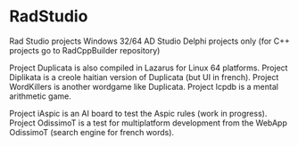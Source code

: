 # RadStudio
Rad Studio projects
Windows 32/64 AD Studio Delphi projects only (for C++ projects go to RadCppBuilder repository)

Project Duplicata is also compiled in Lazarus for Linux 64 platforms. 
Project Diplikata is a creole haitian version of Duplicata (but UI in french). 
Project WordKillers is another wordgame like Duplicata.
Project lcpdb is a mental arithmetic game.

Project iAspic is an AI board to test the Aspic rules (work in progress). 
Project OdissimoT is a test for multiplatform development from the WebApp OdissimoT (search engine for french words).
